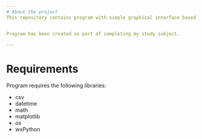 ```yaml
---
# About the project
This repository contains program with simple graphical interface based on WX. Task of this program is to create dotplot from FASTA sequences.


Program has been created as part of completing my study subject.

---
```

# Requirements
Program requires the following libraries:
- csv
- datetime
- math
- matplotlib
- os
- wxPython
